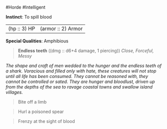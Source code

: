 #Horde #Intelligent

**Instinct**: To spill blood

|       |         |
| ----- | ------- |
| (hp :: 3) HP | (armor :: 2) Armor |

**Special Qualities**: Amphibious

> **Endless teeth** ((dmg :: d6+4 damage, 1 piercing))
> *Close, Forceful, Messy*

*The shape and craft of men wedded to the hunger and the endless teeth of a shark. Voracious and filled only with hate, these creatures will not stop until all life has been consumed. They cannot be reasoned with, they cannot be controlled or sated. They are hunger and bloodlust, driven up from the depths of the sea to ravage coastal towns and swallow island villages.*

>Bite off a limb

>Hurl a poisoned spear

>Frenzy at the sight of blood